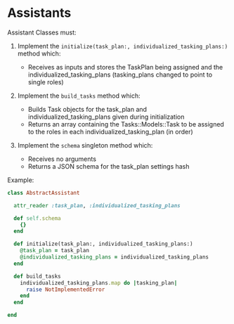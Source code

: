 # Assistants

Assistant Classes must:

  1. Implement the `initialize(task_plan:, individualized_tasking_plans:)` method which:
       - Receives as inputs and stores the TaskPlan being assigned
         and the individualized_tasking_plans (tasking_plans changed to point to single roles)

  2. Implement the `build_tasks` method which:
       - Builds Task objects for the task_plan and individualized_tasking_plans
         given during initialization
       - Returns an array containing the Tasks::Models::Task to be assigned to the roles
         in each individualized_tasking_plan (in order)

  3. Implement the `schema` singleton method which:
       - Receives no arguments
       - Returns a JSON schema for the task_plan settings hash

Example:

```rb
class AbstractAssistant

  attr_reader :task_plan, :individualized_tasking_plans

  def self.schema
    {}
  end

  def initialize(task_plan:, individualized_tasking_plans:)
    @task_plan = task_plan
    @individualized_tasking_plans = individualized_tasking_plans
  end

  def build_tasks
    individualized_tasking_plans.map do |tasking_plan|
      raise NotImplementedError
    end
  end

end
```
